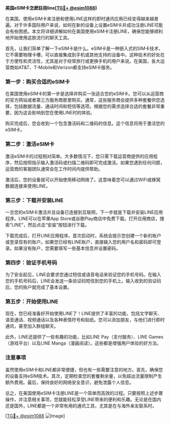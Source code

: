 **美国eSIM卡怎麽註冊line[[TG💪+ @esim1088](https://t.me/s/esim1088)]**

在美国，使用eSIM卡来注册和使用LINE这样的即时通讯应用已经变得越来越普遍。对于许多国际用户来说，如何在新的设备上设置eSIM卡并成功注册LINE可能会有些困惑。本文将详细讲解如何在美国使用eSIM卡注册LINE，确保您能够顺利地开始使用这款流行的聊天工具。

首先，让我们简单了解一下eSIM卡是什么。eSIM卡是一种嵌入式的SIM卡技术，它不需要物理卡槽，可以直接集成到手机或其他支持的设备中。这种技术的好处在于方便性和灵活性，尤其是对于经常旅行或更换手机的用户来说。在美国，各大运营商如AT&T、T-Mobile和Verizon都支持eSIM卡服务。

### 第一步：购买合适的eSIM卡

在美国使用eSIM卡的第一步是选择并购买一张适合您的eSIM卡。您可以从运营商的官方网站或者第三方服务商那里购买。通常，这些服务商会提供多种套餐供您选择，包括数据流量、通话时间和短信等选项。根据您的需求选择合适的套餐非常重要，因为这会影响到您在使用LINE时的体验。

购买完成后，您会收到一个包含激活码和二维码的信息。这个信息将用于激活您的eSIM卡。

### 第二步：激活eSIM卡

激活eSIM卡的过程相对简单。大多数情况下，您只需下载运营商提供的应用程序，然后按照指示输入激活码或扫描二维码即可完成激活。如果您遇到任何问题，运营商的客服团队通常会在工作时间内提供帮助。

激活后，您的设备就可以开始使用移动网络了。这意味着您可以通过WiFi或蜂窝数据连接来使用LINE。

### 第三步：下载并安装LINE

一旦您的eSIM卡激活并且设备已连接到互联网，下一步就是下载并安装LINE应用程序。LINE可以在苹果App Store或谷歌Play商店中免费下载。打开应用商店，搜索“LINE”，然后点击“安装”按钮进行下载。

下载完成后，打开LINE应用程序。首次启动时，系统会提示您创建一个新的账户或登录现有的账户。如果您已经有LINE账户，直接输入您的用户名和密码即可登录。如果没有账户，您需要填写一些基本信息并设置密码。

### 第四步：验证手机号码

为了安全起见，LINE会要求您通过短信或语音电话来验证您的手机号码。在输入您的手机号码后，LINE会发送一条验证码短信到您的手机上。输入收到的验证码后，您的账户就完成了基本设置。

### 第五步：开始使用LINE

现在，您已经准备好开始使用LINE了！LINE提供了丰富的功能，包括文字聊天、语音通话、视频通话以及各种表情符号和贴纸。您可以添加朋友，与他们进行即时通讯，甚至加入群组聊天。

此外，LINE还提供了一些有趣的功能，比如LINE Pay（支付服务）、LINE Games（游戏平台）以及LINE Manga（漫画阅读）。这些都是增强用户体验的好方法。

### 注意事项

虽然使用eSIM卡和LINE都非常便捷，但也有一些需要注意的地方。首先，确保您的设备支持eSIM技术。其次，定期检查您的套餐剩余量，以免超出流量限制产生额外费用。最后，保持良好的网络安全意识，避免泄露个人信息。

总之，在美国使用eSIM卡注册LINE是一个简单而高效的过程。只要按照上述步骤操作，并注意相关事项，您就能轻松享受LINE带来的便利和乐趣。无论是在国内还是国外，LINE都是一个非常有用的通讯工具，尤其是在与海外亲友联系时。

[[TG💪+ @esim1088](https://t.me/s/esim1088) ![Image](https://i.postimg.cc/4NQfJmqS/Snipaste-2025-05-13-00-14-12.png)]